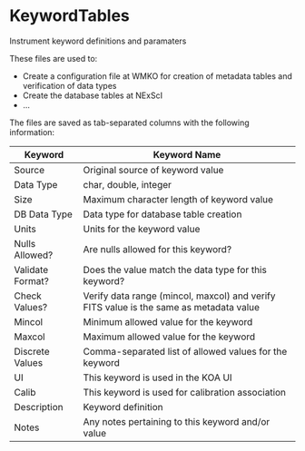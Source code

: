 # KeywordTables
Instrument keyword definitions and paramaters

These files are used to:
* Create a configuration file at WMKO for creation of metadata tables and verification of data types
* Create the database tables at NExScI
* ...

The files are saved as tab-separated columns with the following information:

| Keyword | Keyword Name |
| ------- | ------------ |
| Source | Original source of keyword value
| Data Type | char, double, integer
| Size | Maximum character length of keyword value
| DB Data Type | Data type for database table creation
| Units | Units for the keyword value
| Nulls Allowed? | Are nulls allowed for this keyword?
| Validate Format? | Does the value match the data type for this keyword?
| Check Values? | Verify data range (mincol, maxcol) and verify FITS value is the same as metadata value
| Mincol | Minimum allowed value for the keyword
| Maxcol | Maximum allowed value for the keyword
| Discrete Values | Comma-separated list of allowed values for the keyword
| UI | This keyword is used in the KOA UI
| Calib | This keyword is used for calibration association
| Description | Keyword definition
| Notes | Any notes pertaining to this keyword and/or value
